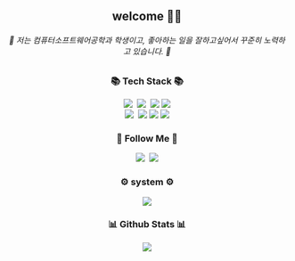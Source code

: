 <h2 align="center">
welcome 🙌🏻
</h2>


<h6 align="center">
🌱 저는 컴퓨터소프트웨어공학과 학생이고, 좋아하는 일을 잘하고싶어서 꾸준히 노력하고 있습니다. 🌱</h6>

<h3 align="center">📚 Tech Stack 📚</h3>
<p align="center">
  <img src="https://img.shields.io/badge/Java-007396?style=flat-square&logo=Java&logoColor=white"/></a>&nbsp
  <img src="https://img.shields.io/badge/Javascript-ffb13b?style=flat-square&logo=javascript&logoColor=white"/></a>&nbsp 
  <img src="https://img.shields.io/badge/HTML-E34F26?style=flat-square&logo=HTML&logoColor=white"/>
  <img src="https://img.shields.io/badge/CSS-1572B6?style=flat-square&logo=CSS&logoColor=white"/>
  <br>
  <img src="https://img.shields.io/badge/Node.js-339933?style=flat-square&logo=Node.js&logoColor=white"/></a>&nbsp
  <img src="https://img.shields.io/badge/MySQL-4479A1?style=flat-square&logo=MySQL&logoColor=white"/> 
   <img src="https://img.shields.io/badge/C-A8B9CC?style=flat-square&logo=C&logoColor=white"/> 
   <img src="https://img.shields.io/badge/CentOS-262577?style=flat-square&logo=CentOS&logoColor=white"/> 
</p>

<h3 align="center">🌈 Follow Me 🌈</h3>
<p align="center">
  <a href="https://www.instagram.com/oloqlon/"><img src="https://img.shields.io/badge/Instagram-E4405F?style=flat-square&logo=Instagram&logoColor=white&link=https://https://www.instagram.com/oloqlon/"/></a>&nbsp
  <a href="mailto:dapang14@naver.com"><img src="https://img.shields.io/badge/naver-03C75A?style=flat-square&logo=naver&logoColor=white&link=dapang14@naver.com"/></a>
</p>
<h3 align="center">⚙️ system ⚙️</h3>
<p align="center">
<img src="https://img.shields.io/badge/macOS-000000?style=flat-square&logo=macOS&logoColor=white"/> 
</p>

<h3 align="center">📊 Github Stats 📊</h3>
<p align="center"> 
  <img src="https://github-readme-stats.vercel.app/api?username=yewon-le&theme=catppuccin_latte=true"/></a>
</p>

